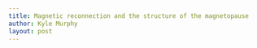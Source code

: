 ```yaml
---
title: Magnetic reconnection and the structure of the magnetopause
author: Kyle Murphy
layout: post
---
```


